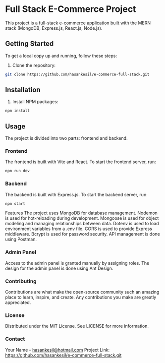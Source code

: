 # Full Stack E-Commerce Project

This project is a full-stack e-commerce application built with the MERN stack (MongoDB, Express.js, React.js, Node.js).

## Getting Started

To get a local copy up and running, follow these steps:

1. Clone the repository:

```bash
git clone https://github.com/hasankesil/e-commerce-full-stack.git

````



## Installation

1. Install NPM packages:
```bash
npm install
```


## Usage

The project is divided into two parts: frontend and backend.

### Frontend

The frontend is built with Vite and React. To start the frontend server, run:

```bash
npm run dev
````
### Backend

The backend is built with Express.js. To start the backend server, run:

```bash
npm start
````

Features
The project uses MongoDB for database management.
Nodemon is used for hot-reloading during development.
Mongoose is used for object modeling and managing relationships between data.
Dotenv is used to load environment variables from a .env file.
CORS is used to provide Express middleware.
Bcrypt is used for password security.
API management is done using Postman.

### Admin Panel
Access to the admin panel is granted manually by assigning roles. The design for the admin panel is done using Ant Design.

### Contributing
Contributions are what make the open-source community such an amazing place to learn, inspire, and create. Any contributions you make are greatly appreciated.

### License
Distributed under the MIT License. See LICENSE for more information.

### Contact
Your Name - hasankesil@hotmail.com Project Link: https://github.com/hasankesil/e-commerce-full-stack.git

